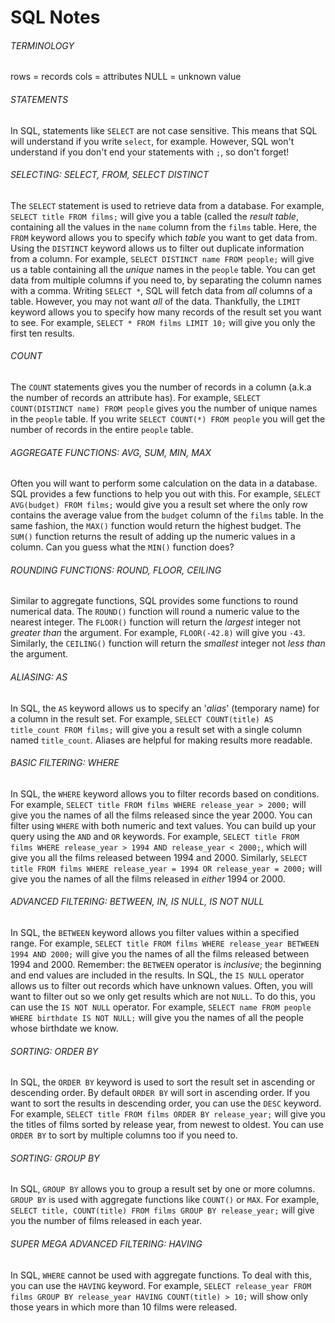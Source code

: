 # SQL Notes
###### TERMINOLOGY
rows = records
cols = attributes
NULL = unknown value
###### STATEMENTS
In SQL, statements like `SELECT` are not case sensitive. This means that SQL will understand if you write `select`, for example. However, SQL won't understand if you don't end your statements with `;`, so don't forget!

###### SELECTING: SELECT, FROM, SELECT DISTINCT
The `SELECT` statement is used to retrieve data from a database. For example, `SELECT title FROM films;` will give you a table (called the _result table_, containing all the values in the `name` column from the `films` table. Here, the `FROM` keyword allows you to specify which _table_ you want to get data from. Using the `DISTINCT` keyword allows us to filter out duplicate information from a column. For example, `SELECT DISTINCT name FROM people;` will give us a table containing all the _unique_ names in the `people` table. You can get data from multiple columns if you need to, by separating the column names with a comma. Writing `SELECT *`, SQL will fetch data from _all_ columns of a table. However, you may not want *all* of the data. Thankfully, the `LIMIT` keyword allows you to specify how many records of the result set you want to see. For example, `SELECT * FROM films LIMIT 10;` will give you only the first ten results.

###### COUNT
The `COUNT` statements gives you the number of records in a column (a.k.a the number of records an attribute has). For example, `SELECT COUNT(DISTINCT name) FROM people` gives you the number of unique names in the `people` table. If you write `SELECT COUNT(*) FROM people` you will get the number of records in the entire `people` table.

###### AGGREGATE FUNCTIONS: AVG, SUM, MIN, MAX
Often you will want to perform some calculation on the data in a database. SQL provides a few functions to help you out with this. For example, `SELECT AVG(budget) FROM films;` would give you a result set where the only row contains the average value from the `budget` column of the `films` table. In the same fashion, the `MAX()` function would return the highest budget. The `SUM()` function returns the result of adding up the numeric values in a column. Can you guess what the `MIN()` function does?

###### ROUNDING FUNCTIONS: ROUND, FLOOR, CEILING
Similar to aggregate functions, SQL provides some functions to round numerical data. The `ROUND()` function will round a numeric value to the nearest integer. The `FLOOR()` function will return the _largest_ integer not _greater than_ the argument. For example, `FLOOR(-42.8)` will give you `-43`. Similarly, the `CEILING()` function will return the _smallest_ integer not _less than_ the argument.

###### ALIASING: AS
In SQL, the `AS` keyword allows us to specify an '_alias_' (temporary name) for a column in the result set. For example, `SELECT COUNT(title) AS title_count FROM films;` will give you a result set with a single column named `title_count`. Aliases are helpful for making results more readable.

###### BASIC FILTERING: WHERE
In SQL, the `WHERE` keyword allows you to filter records based on conditions. For example, `SELECT title FROM films WHERE release_year > 2000;` will give you the names of all the films released since the year 2000. You can filter using `WHERE` with both numeric and text values. You can build up your query using the `AND` and `OR` keywords. For example, `SELECT title FROM films WHERE release_year > 1994 AND release_year < 2000;`, which will give you all the films released between 1994 and 2000. Similarly, `SELECT title FROM films WHERE release_year = 1994 OR release_year = 2000;` will give you the names of all the films released in _either_ 1994 or 2000.

###### ADVANCED FILTERING: BETWEEN, IN, IS NULL, IS NOT NULL
In SQL, the `BETWEEN` keyword allows you filter values within a specified range. For example, `SELECT title FROM films WHERE release_year BETWEEN 1994 AND 2000;` will give you the names of all the films released between 1994 and 2000. Remember: the `BETWEEN` operator is _inclusive_; the beginning and end values are included in the results. In SQL, the `IS NULL` operator allows us to filter out records which have unknown values. Often, you will want to filter out so we only get results which are not `NULL`. To do this, you can use the `IS NOT NULL` operator. For example, `SELECT name FROM people WHERE birthdate IS NOT NULL;` will give you the names of all the people whose birthdate we know.

###### SORTING: ORDER BY
In SQL, the `ORDER BY` keyword is used to sort the result set in ascending or descending order. By default `ORDER BY` will sort in ascending order. If you want to sort the results in descending order, you can use the `DESC` keyword. For example, `SELECT title FROM films ORDER BY release_year;` will give you the titles of films sorted by release year, from newest to oldest. You can use `ORDER BY` to sort by multiple columns too if you need to.

###### SORTING: GROUP BY
In SQL, `GROUP BY` allows you to group a result set by one or more columns. `GROUP BY` is used with aggregate functions like `COUNT()` or `MAX`. For example, `SELECT title, COUNT(title) FROM films GROUP BY release_year;` will give you the number of films released in each year.

###### SUPER MEGA ADVANCED FILTERING: HAVING
In SQL, `WHERE` cannot be used with aggregate functions. To deal with this, you can use the `HAVING` keyword. For example, `SELECT release_year FROM films GROUP BY release_year HAVING COUNT(title) > 10;` will show only those years in which more than 10 films were released. 
